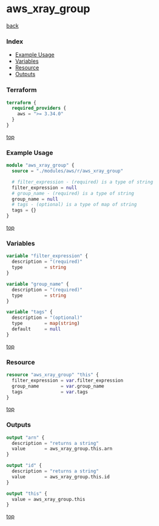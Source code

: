 # aws_xray_group

[back](../aws.md)

### Index

- [Example Usage](#example-usage)
- [Variables](#variables)
- [Resource](#resource)
- [Outputs](#outputs)

### Terraform

```terraform
terraform {
  required_providers {
    aws = ">= 3.34.0"
  }
}
```

[top](#index)

### Example Usage

```terraform
module "aws_xray_group" {
  source = "./modules/aws/r/aws_xray_group"

  # filter_expression - (required) is a type of string
  filter_expression = null
  # group_name - (required) is a type of string
  group_name = null
  # tags - (optional) is a type of map of string
  tags = {}
}
```

[top](#index)

### Variables

```terraform
variable "filter_expression" {
  description = "(required)"
  type        = string
}

variable "group_name" {
  description = "(required)"
  type        = string
}

variable "tags" {
  description = "(optional)"
  type        = map(string)
  default     = null
}
```

[top](#index)

### Resource

```terraform
resource "aws_xray_group" "this" {
  filter_expression = var.filter_expression
  group_name        = var.group_name
  tags              = var.tags
}
```

[top](#index)

### Outputs

```terraform
output "arn" {
  description = "returns a string"
  value       = aws_xray_group.this.arn
}

output "id" {
  description = "returns a string"
  value       = aws_xray_group.this.id
}

output "this" {
  value = aws_xray_group.this
}
```

[top](#index)